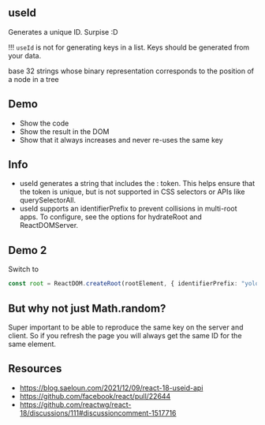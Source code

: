 ## useId

Generates a unique ID. Surpise :D

!!! `useId` is not for generating keys in a list. Keys should be generated from your data.

base 32 strings whose binary representation corresponds to the position of a node in a tree

## Demo

- Show the code
- Show the result in the DOM
- Show that it always increases and never re-uses the same key

## Info

- useId generates a string that includes the : token. This helps ensure that the token is unique, but is not supported in CSS selectors or APIs like querySelectorAll.
- useId supports an identifierPrefix to prevent collisions in multi-root apps. To configure, see the options for hydrateRoot and ReactDOMServer.

## Demo 2

Switch to

```ts
const root = ReactDOM.createRoot(rootElement, { identifierPrefix: "yolo-" });
```

## But why not just Math.random?

Super important to be able to reproduce the same key on the server and client. So if you refresh the page you will always get the same ID for the same element.

## Resources

- https://blog.saeloun.com/2021/12/09/react-18-useid-api
- https://github.com/facebook/react/pull/22644
- https://github.com/reactwg/react-18/discussions/111#discussioncomment-1517716
